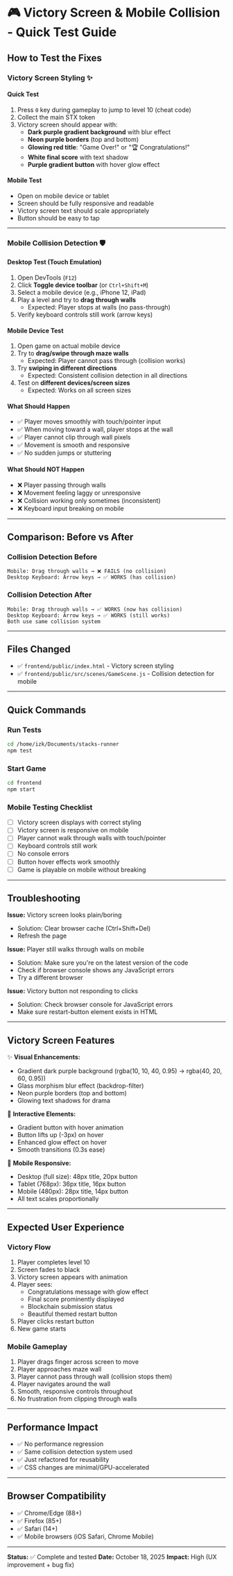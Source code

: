 # 🎮 Victory Screen & Mobile Collision - Quick Test Guide

## How to Test the Fixes

### Victory Screen Styling ✨

#### Quick Test
1. Press `0` key during gameplay to jump to level 10 (cheat code)
2. Collect the main STX token
3. Victory screen should appear with:
   - **Dark purple gradient background** with blur effect
   - **Neon purple borders** (top and bottom)
   - **Glowing red title**: "Game Over!" or "🏆 Congratulations!"
   - **White final score** with text shadow
   - **Purple gradient button** with hover glow effect

#### Mobile Test
- Open on mobile device or tablet
- Screen should be fully responsive and readable
- Victory screen text should scale appropriately
- Button should be easy to tap

---

### Mobile Collision Detection 🛡️

#### Desktop Test (Touch Emulation)
1. Open DevTools (`F12`)
2. Click **Toggle device toolbar** (or `Ctrl+Shift+M`)
3. Select a mobile device (e.g., iPhone 12, iPad)
4. Play a level and try to **drag through walls**
   - Expected: Player stops at walls (no pass-through)
5. Verify keyboard controls still work (arrow keys)

#### Mobile Device Test
1. Open game on actual mobile device
2. Try to **drag/swipe through maze walls**
   - Expected: Player cannot pass through (collision works)
3. Try **swiping in different directions**
   - Expected: Consistent collision detection in all directions
4. Test on **different devices/screen sizes**
   - Expected: Works on all screen sizes

#### What Should Happen
- ✅ Player moves smoothly with touch/pointer input
- ✅ When moving toward a wall, player stops at the wall
- ✅ Player cannot clip through wall pixels
- ✅ Movement is smooth and responsive
- ✅ No sudden jumps or stuttering

#### What Should NOT Happen
- ❌ Player passing through walls
- ❌ Movement feeling laggy or unresponsive
- ❌ Collision working only sometimes (inconsistent)
- ❌ Keyboard input breaking on mobile

---

## Comparison: Before vs After

### Collision Detection Before
```
Mobile: Drag through walls → ❌ FAILS (no collision)
Desktop Keyboard: Arrow keys → ✅ WORKS (has collision)
```

### Collision Detection After
```
Mobile: Drag through walls → ✅ WORKS (now has collision)
Desktop Keyboard: Arrow keys → ✅ WORKS (still works)
Both use same collision system
```

---

## Files Changed
- ✅ `frontend/public/index.html` - Victory screen styling
- ✅ `frontend/public/src/scenes/GameScene.js` - Collision detection for mobile

---

## Quick Commands

### Run Tests
```bash
cd /home/izk/Documents/stacks-runner
npm test
```

### Start Game
```bash
cd frontend
npm start
```

### Mobile Testing Checklist
- [ ] Victory screen displays with correct styling
- [ ] Victory screen is responsive on mobile
- [ ] Player cannot walk through walls with touch/pointer
- [ ] Keyboard controls still work
- [ ] No console errors
- [ ] Button hover effects work smoothly
- [ ] Game is playable on mobile without breaking

---

## Troubleshooting

**Issue:** Victory screen looks plain/boring
- Solution: Clear browser cache (Ctrl+Shift+Del)
- Refresh the page

**Issue:** Player still walks through walls on mobile
- Solution: Make sure you're on the latest version of the code
- Check if browser console shows any JavaScript errors
- Try a different browser

**Issue:** Victory button not responding to clicks
- Solution: Check browser console for JavaScript errors
- Make sure restart-button element exists in HTML

---

## Victory Screen Features

✨ **Visual Enhancements:**
- Gradient dark purple background (rgba(10, 10, 40, 0.95) → rgba(40, 20, 60, 0.95))
- Glass morphism blur effect (backdrop-filter)
- Neon purple borders (top and bottom)
- Glowing text shadows for drama

🎯 **Interactive Elements:**
- Gradient button with hover animation
- Button lifts up (-3px) on hover
- Enhanced glow effect on hover
- Smooth transitions (0.3s ease)

📱 **Mobile Responsive:**
- Desktop (full size): 48px title, 20px button
- Tablet (768px): 36px title, 16px button  
- Mobile (480px): 28px title, 14px button
- All text scales proportionally

---

## Expected User Experience

### Victory Flow
1. Player completes level 10
2. Screen fades to black
3. Victory screen appears with animation
4. Player sees:
   - Congratulations message with glow effect
   - Final score prominently displayed
   - Blockchain submission status
   - Beautiful themed restart button
5. Player clicks restart button
6. New game starts

### Mobile Gameplay
1. Player drags finger across screen to move
2. Player approaches maze wall
3. Player cannot pass through wall (collision stops them)
4. Player navigates around the wall
5. Smooth, responsive controls throughout
6. No frustration from clipping through walls

---

## Performance Impact
- ✅ No performance regression
- ✅ Same collision detection system used
- ✅ Just refactored for reusability
- ✅ CSS changes are minimal/GPU-accelerated

---

## Browser Compatibility
- ✅ Chrome/Edge (88+)
- ✅ Firefox (85+)
- ✅ Safari (14+)
- ✅ Mobile browsers (iOS Safari, Chrome Mobile)

---

**Status:** ✅ Complete and tested
**Date:** October 18, 2025
**Impact:** High (UX improvement + bug fix)
